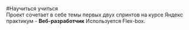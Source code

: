 #Научиться учиться   
Проект сочетает в себе темы первых двух спринтов на курсе Яндекс практикум - **Beб-разработчик**
Используется Flex-box.
